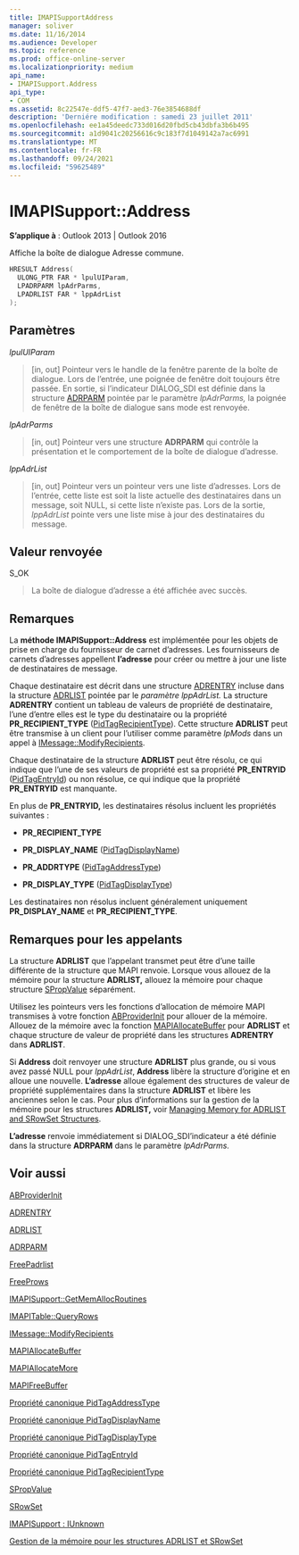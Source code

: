 ```yaml
---
title: IMAPISupportAddress
manager: soliver
ms.date: 11/16/2014
ms.audience: Developer
ms.topic: reference
ms.prod: office-online-server
ms.localizationpriority: medium
api_name:
- IMAPISupport.Address
api_type:
- COM
ms.assetid: 8c22547e-ddf5-47f7-aed3-76e3854688df
description: 'Derniére modification : samedi 23 juillet 2011'
ms.openlocfilehash: ee1a45deedc733d016d20fbd5cb43dbfa3b6b495
ms.sourcegitcommit: a1d9041c20256616c9c183f7d1049142a7ac6991
ms.translationtype: MT
ms.contentlocale: fr-FR
ms.lasthandoff: 09/24/2021
ms.locfileid: "59625489"
---
```

# <a name="imapisupportaddress"></a>IMAPISupport::Address

  
  
**S’applique à** : Outlook 2013 | Outlook 2016 
  
Affiche la boîte de dialogue Adresse commune. 
  
```cpp
HRESULT Address(
  ULONG_PTR FAR * lpulUIParam,
  LPADRPARM lpAdrParms,
  LPADRLIST FAR * lppAdrList
);
```

## <a name="parameters"></a>Paramètres

 _lpulUIParam_
  
> [in, out] Pointeur vers le handle de la fenêtre parente de la boîte de dialogue. Lors de l’entrée, une poignée de fenêtre doit toujours être passée. En sortie, si l’indicateur DIALOG_SDI est définie dans la structure [ADRPARM](adrparm.md) pointée par le paramètre  _lpAdrParms,_ la poignée de fenêtre de la boîte de dialogue sans mode est renvoyée. 
    
 _lpAdrParms_
  
> [in, out] Pointeur vers une structure **ADRPARM** qui contrôle la présentation et le comportement de la boîte de dialogue d’adresse. 
    
 _lppAdrList_
  
> [in, out] Pointeur vers un pointeur vers une liste d’adresses. Lors de l’entrée, cette liste est soit la liste actuelle des destinataires dans un message, soit NULL, si cette liste n’existe pas. Lors de la sortie,  _lppAdrList_ pointe vers une liste mise à jour des destinataires du message. 
    
## <a name="return-value"></a>Valeur renvoyée

S_OK 
  
> La boîte de dialogue d’adresse a été affichée avec succès.
    
## <a name="remarks"></a>Remarques

La **méthode IMAPISupport::Address** est implémentée pour les objets de prise en charge du fournisseur de carnet d’adresses. Les fournisseurs de carnets d’adresses appellent **l’adresse** pour créer ou mettre à jour une liste de destinataires de message. 
  
Chaque destinataire est décrit dans une structure [ADRENTRY](adrentry.md) incluse dans la structure [ADRLIST](adrlist.md) pointée par le _paramètre lppAdrList._ La structure **ADRENTRY** contient un tableau de valeurs de propriété de destinataire, l’une d’entre elles est le type du destinataire ou la propriété **PR_RECIPIENT_TYPE** ([PidTagRecipientType](pidtagrecipienttype-canonical-property.md)). Cette structure **ADRLIST** peut être transmise à un client pour l’utiliser comme paramètre  _lpMods_ dans un appel à [IMessage::ModifyRecipients](imessage-modifyrecipients.md).
  
Chaque destinataire de la structure **ADRLIST** peut être résolu, ce qui indique que l’une de ses valeurs de propriété est sa propriété **PR_ENTRYID** ([PidTagEntryId](pidtagentryid-canonical-property.md)) ou non résolue, ce qui indique que la propriété **PR_ENTRYID** est manquante. 
  
En plus de **PR_ENTRYID,** les destinataires résolus incluent les propriétés suivantes :
  
- **PR_RECIPIENT_TYPE**
    
- **PR_DISPLAY_NAME** ([PidTagDisplayName](pidtagdisplayname-canonical-property.md))
    
- **PR_ADDRTYPE** ([PidTagAddressType](pidtagaddresstype-canonical-property.md))
    
- **PR_DISPLAY_TYPE** ([PidTagDisplayType](pidtagdisplaytype-canonical-property.md))
    
Les destinataires non résolus incluent généralement uniquement **PR_DISPLAY_NAME** et **PR_RECIPIENT_TYPE**. 
  
## <a name="notes-to-callers"></a>Remarques pour les appelants

La structure **ADRLIST** que l’appelant transmet peut être d’une taille différente de la structure que MAPI renvoie. Lorsque vous allouez de la mémoire pour la structure **ADRLIST,** allouez la mémoire pour chaque structure [SPropValue](spropvalue.md) séparément. 
  
Utilisez les pointeurs vers les fonctions d’allocation de mémoire MAPI transmises à votre fonction [ABProviderInit](abproviderinit.md) pour allouer de la mémoire. Allouez de la mémoire avec la fonction [MAPIAllocateBuffer](mapiallocatebuffer.md) pour **ADRLIST** et chaque structure de valeur de propriété dans les structures **ADRENTRY** dans **ADRLIST**. 
  
Si **Address** doit renvoyer une structure **ADRLIST** plus grande, ou si vous avez passé NULL pour  _lppAdrList_, **Address** libère la structure d’origine et en alloue une nouvelle. **L’adresse** alloue également des structures de valeur de propriété supplémentaires dans la structure **ADRLIST** et libère les anciennes selon le cas. Pour plus d’informations sur la gestion de la mémoire pour les structures **ADRLIST,** voir [Managing Memory for ADRLIST and SRowSet Structures](managing-memory-for-adrlist-and-srowset-structures.md).
  
 **L’adresse** renvoie immédiatement si DIALOG_SDI’indicateur a été définie dans la structure **ADRPARM** dans le paramètre _lpAdrParms._ 
  
## <a name="see-also"></a>Voir aussi



[ABProviderInit](abproviderinit.md)
  
[ADRENTRY](adrentry.md)
  
[ADRLIST](adrlist.md)
  
[ADRPARM](adrparm.md)
  
[FreePadrlist](freepadrlist.md)
  
[FreeProws](freeprows.md)
  
[IMAPISupport::GetMemAllocRoutines](imapisupport-getmemallocroutines.md)
  
[IMAPITable::QueryRows](imapitable-queryrows.md)
  
[IMessage::ModifyRecipients](imessage-modifyrecipients.md)
  
[MAPIAllocateBuffer](mapiallocatebuffer.md)
  
[MAPIAllocateMore](mapiallocatemore.md)
  
[MAPIFreeBuffer](mapifreebuffer.md)
  
[Propriété canonique PidTagAddressType](pidtagaddresstype-canonical-property.md)
  
[Propriété canonique PidTagDisplayName](pidtagdisplayname-canonical-property.md)
  
[Propriété canonique PidTagDisplayType](pidtagdisplaytype-canonical-property.md)
  
[Propriété canonique PidTagEntryId](pidtagentryid-canonical-property.md)
  
[Propriété canonique PidTagRecipientType](pidtagrecipienttype-canonical-property.md)
  
[SPropValue](spropvalue.md)
  
[SRowSet](srowset.md)
  
[IMAPISupport : IUnknown](imapisupportiunknown.md)


[Gestion de la mémoire pour les structures ADRLIST et SRowSet](managing-memory-for-adrlist-and-srowset-structures.md)

